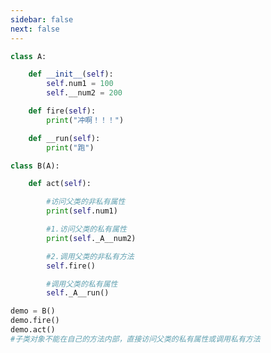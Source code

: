 ```yaml
---
sidebar: false
next: false
---
```

<BlogInfo/>






```python
class A:

    def __init__(self):
        self.num1 = 100
        self.__num2 = 200

    def fire(self):
        print("冲啊！！！")

    def __run(self):
        print("跑")

class B(A):

    def act(self):

        #访问父类的非私有属性
        print(self.num1)

        #1.访问父类的私有属性
        print(self._A__num2)

        #2.调用父类的非私有方法
        self.fire()

        #调用父类的私有属性
        self._A__run()

demo = B()
demo.fire()
demo.act()
#子类对象不能在自己的方法内部，直接访问父类的私有属性或调用私有方法

```






<ActionBox />
        
<style>#top-box {margin-top:0.5rem!important;}</style>